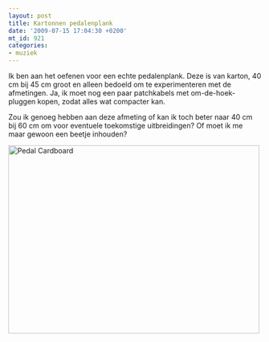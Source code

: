 ```yaml
---
layout: post
title: Kartonnen pedalenplank
date: '2009-07-15 17:04:30 +0200'
mt_id: 921
categories:
- muziek
---
```

Ik ben aan het oefenen voor een echte pedalenplank. Deze is van karton, 40 cm bij 45 cm groot en alleen bedoeld om te experimenteren met de afmetingen. Ja, ik moet nog een paar patchkabels met om-de-hoek-pluggen kopen, zodat alles wat compacter kan.

Zou ik genoeg hebben aan deze afmeting of kan ik toch beter naar 40 cm bij 60 cm om voor eventuele toekomstige uitbreidingen? Of moet ik me maar gewoon een beetje inhouden?

<a href="https://www.flickr.com/photos/breun/3721561502/"><img src="https://farm4.static.flickr.com/3422/3721561502_b372d0a8fd_d.jpg" width="500" height="375" alt="Pedal Cardboard" /></a>
